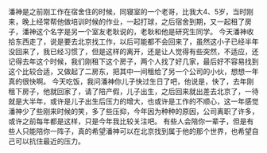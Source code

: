  潘神是之前刚工作在宿舍住的时候，同寝室的一个老哥，比我大4、5岁，当时刚来，晚上经常帮他做培训时候的作业，一起打球，之后宿舍到期，又一起租了房子，潘神这个名字是另一个室友老耿说的，老耿和他是研究生同学。
今天潘神收拾东西走了，说是要去北京找工作，以后可能都不会回来了，虽然这小子已经半年没回来了，我已经习惯了，但是这样的离开，还是让人觉得有些突然，不适应，还记得去年这个时候，我们刚租下这个房子，两个人找了好几家，最后好不容易找到这个比较合适，又做起了二房东，把其中一间租给了另一个公司的小伙，想想一年真的很快啊。
今天吃饭，我问潘神你儿子快过生日了吧，他说是，快了，去年刚租下房子，他就回家了，请了陪产假，儿子出生，之后回来就出差去北京了，一待就是大半年，或许是儿子出生后压力的增大，也或许是工作的不顺心，这一年感觉潘神少了些刚来时候的笑，多了些压抑，今年因为种种的原因，公司离职了许多，或许之前每年都是这样，只是今年我比较关注吧。
有些人会陪你一辈子，但是有些人只能陪你一阵子，真的希望潘神可以在北京找到属于他的那个世界，也希望自己可以抗住最近的压力。
